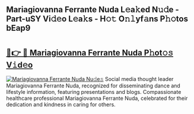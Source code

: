## Mariagiovanna Ferrante Nuda L𝚎a𝚔ed N𝚞𝚍e - Part-uSY Vi𝚍𝚎o L𝚎a𝚔s - H𝚘𝚝 O𝚗𝚕yf𝚊ns P𝚑𝚘tos bEap9

# <h2><a href="http://kf3bsq.oniu.top/?m=Mariagiovanna+Ferrante+Nuda">🔗👉 🔴 Mariagiovanna Ferrante Nuda P𝚑ot𝚘𝚜 V𝚒d𝚎o</a></h2>

[![Mariagiovanna Ferrante Nuda Nu𝚍e𝚜](https://i.imgur.com/0qMVB7G.gif)](http://kf3bsq.oniu.top/?m=Mariagiovanna+Ferrante+Nuda)
Social media thought leader Mariagiovanna Ferrante Nuda, recognized for disseminating dance and lifestyle information, featuring presentations and blogs. Compassionate healthcare professional Mariagiovanna Ferrante Nuda, celebrated for their dedication and kindness in caring for others.  
